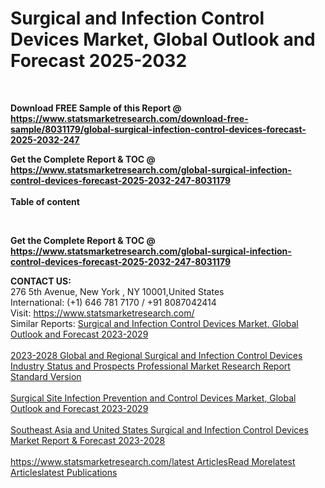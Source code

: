 <h1>Surgical and Infection Control Devices Market, Global Outlook and Forecast 2025-2032</h1><br/><p><strong>Download FREE Sample of this Report @ <a href="https://www.statsmarketresearch.com/download-free-sample/8031179/global-surgical-infection-control-devices-forecast-2025-2032-247">https://www.statsmarketresearch.com/download-free-sample/8031179/global-surgical-infection-control-devices-forecast-2025-2032-247</a></strong></p><div><b>Get the Complete Report & TOC @ <a href="https://www.statsmarketresearch.com/global-surgical-infection-control-devices-forecast-2025-2032-247-8031179">https://www.statsmarketresearch.com/global-surgical-infection-control-devices-forecast-2025-2032-247-8031179</a></b></div><br><b>Table of content</b><p><br><div><b>Get the Complete Report & TOC @ <a href="https://www.statsmarketresearch.com/global-surgical-infection-control-devices-forecast-2025-2032-247-8031179">https://www.statsmarketresearch.com/global-surgical-infection-control-devices-forecast-2025-2032-247-8031179</a></b></div></p> <b>CONTACT US:</b><br>276 5th Avenue, New York , NY 10001,United States<br>International: (+1) 646 781 7170 / +91 8087042414<br>Visit: <a href="https://www.statsmarketresearch.com/">https://www.statsmarketresearch.com/</a><br>Similar Reports: <a href="https://www.statsmarketresearch.com/global-surgical-infection-control-devices-forecast-2025-2032-247-8031179">Surgical and Infection Control Devices Market, Global Outlook and Forecast 2023-2029</a><br/><br/><a href="https://www.statsmarketresearch.com/global-surgical-infection-control-devices-forecast-2025-2032-247-8031179">2023-2028 Global and Regional Surgical and Infection Control Devices Industry Status and Prospects Professional Market Research Report Standard Version</a><br/><br/><a href="https://www.statsmarketresearch.com/global-surgical-infection-control-devices-forecast-2025-2032-247-8031179">Surgical Site Infection Prevention and Control Devices Market, Global Outlook and Forecast 2023-2029</a><br/><br/><a href="https://www.statsmarketresearch.com/global-surgical-infection-control-devices-forecast-2025-2032-247-8031179">Southeast Asia and United States Surgical and Infection Control Devices Market Report & Forecast 2023-2028</a><br/><br/><a href="https://gyeongbokgung.com">https://www.statsmarketresearch.com/</a><a href="https://hallyeomaritime.com">latest Articles</a><a href="https://jingwansa.com">Read More</a><a href=https://nguoiviet.jp/">latest Articles</a><a href="https://www.intelmarketresearch.com/">latest Publications</a>